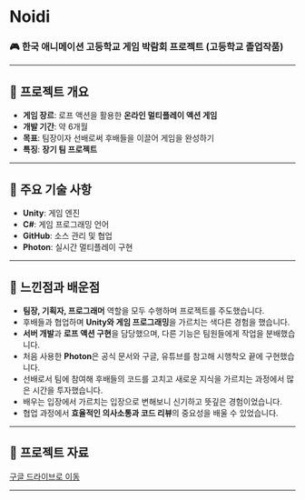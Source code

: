 # Noidi

### 🎮 한국 애니메이션 고등학교 게임 박람회 프로젝트 (고등학교 졸업작품)

---

## 📌 프로젝트 개요
- **게임 장르**:  로프 액션을 활용한 **온라인 멀티플레이 액션 게임**
- **개발 기간**: 약 6개월
- **목표**: 팀장이자 선배로써 후배들을 이끌어 게임을 완성하기
- **특징**: **장기 팀 프로젝트**

---

## 🔑 주요 기술 사항
- **Unity**: 게임 엔진
- **C#**: 게임 프로그래밍 언어
- **GitHub**: 소스 관리 및 협업
- **Photon**: 실시간 멀티플레이 구현

---

## 🤔 느낀점과 배운점
- **팀장, 기획자, 프로그래머** 역할을 모두 수행하며 프로젝트를 주도했습니다.
- 후배들과 협업하며 **Unity와 게임 프로그래밍**을 가르치는 색다른 경험을 했습니다.
- **서버 개발**과 **로프 액션 구현**을 담당했으며, 다른 기능은 팀원들에게 작업을 분배했습니다.
- 처음 사용한 **Photon**은 공식 문서와 구글, 유튜브를 참고해 시행착오 끝에 구현했습니다.
- 선배로서 팀에 참여해 후배들의 코드를 고치고 새로운 지식을 가르치는 과정에서 많은 시간을 투자했습니다.
- 배우는 입장에서 가르치는 입장으로 변해보니 신기하고 뜻깊은 경험이었습니다.
- 협업 과정에서 **효율적인 의사소통과 코드 리뷰**의 중요성을 배울 수 있었습니다.

---

## 📄 프로젝트 자료
[구글 드라이브로 이동](https://drive.google.com/drive/folders/1hDXwdebpfz0goHYTJBXPulKvjm7bgCsk?usp=sharing)

---

